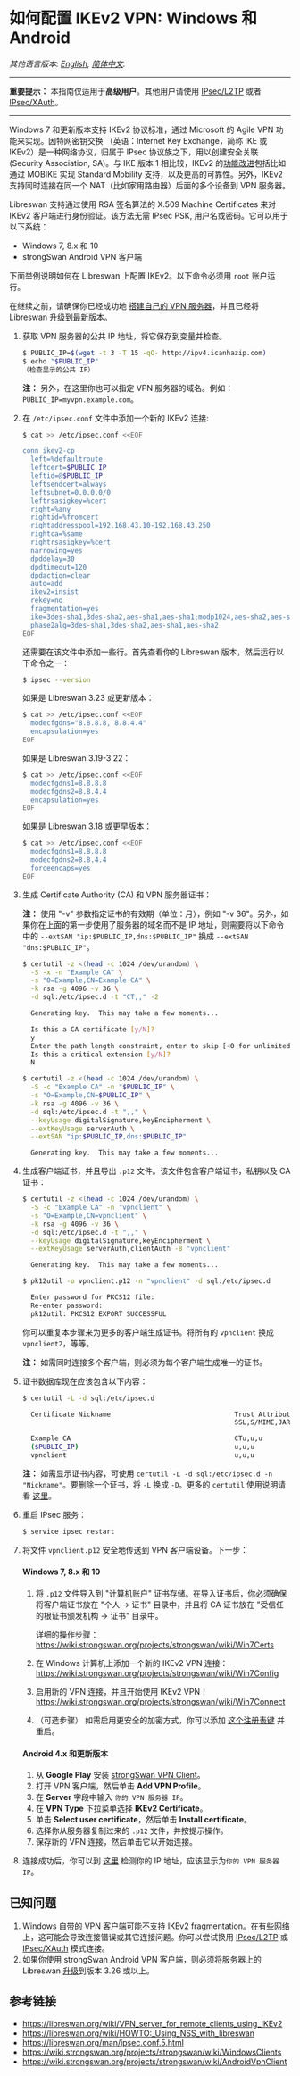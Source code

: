 # 如何配置 IKEv2 VPN: Windows 和 Android

*其他语言版本: [English](ikev2-howto.md), [简体中文](ikev2-howto-zh.md).*

---

**重要提示：** 本指南仅适用于**高级用户**。其他用户请使用 <a href="clients-zh.md" target="_blank">IPsec/L2TP</a> 或者 <a href="clients-xauth-zh.md" target="_blank">IPsec/XAuth</a>。

---

Windows 7 和更新版本支持 IKEv2 协议标准，通过 Microsoft 的 Agile VPN 功能来实现。因特网密钥交换 （英语：Internet Key Exchange，简称 IKE 或 IKEv2）是一种网络协议，归属于 IPsec 协议族之下，用以创建安全关联 (Security Association, SA)。与 IKE 版本 1 相比较，IKEv2 的<a href="https://en.wikipedia.org/wiki/Internet_Key_Exchange#Improvements_with_IKEv2" target="_blank">功能改进</a>包括比如通过 MOBIKE 实现 Standard Mobility 支持，以及更高的可靠性。另外，IKEv2 支持同时连接在同一个 NAT（比如家用路由器）后面的多个设备到 VPN 服务器。

Libreswan 支持通过使用 RSA 签名算法的 X.509 Machine Certificates 来对 IKEv2 客户端进行身份验证。该方法无需 IPsec PSK, 用户名或密码。它可以用于以下系统：

- Windows 7, 8.x 和 10
- strongSwan Android VPN 客户端

下面举例说明如何在 Libreswan 上配置 IKEv2。以下命令必须用 `root` 账户运行。

在继续之前，请确保你已经成功地 <a href="https://github.com/hwdsl2/setup-ipsec-vpn/blob/master/README-zh.md" target="_blank">搭建自己的 VPN 服务器</a>，并且已经将 Libreswan <a href="https://github.com/hwdsl2/setup-ipsec-vpn/blob/master/README-zh.md#%E5%8D%87%E7%BA%A7libreswan" target="_blank">升级到最新版本</a>。

1. 获取 VPN 服务器的公共 IP 地址，将它保存到变量并检查。

   ```bash
   $ PUBLIC_IP=$(wget -t 3 -T 15 -qO- http://ipv4.icanhazip.com)
   $ echo "$PUBLIC_IP"
   （检查显示的公共 IP）
   ```

   **注：** 另外，在这里你也可以指定 VPN 服务器的域名。例如： `PUBLIC_IP=myvpn.example.com`。

1. 在 `/etc/ipsec.conf` 文件中添加一个新的 IKEv2 连接:

   ```bash
   $ cat >> /etc/ipsec.conf <<EOF

   conn ikev2-cp
     left=%defaultroute
     leftcert=$PUBLIC_IP
     leftid=@$PUBLIC_IP
     leftsendcert=always
     leftsubnet=0.0.0.0/0
     leftrsasigkey=%cert
     right=%any
     rightid=%fromcert
     rightaddresspool=192.168.43.10-192.168.43.250
     rightca=%same
     rightrsasigkey=%cert
     narrowing=yes
     dpddelay=30
     dpdtimeout=120
     dpdaction=clear
     auto=add
     ikev2=insist
     rekey=no
     fragmentation=yes
     ike=3des-sha1,3des-sha2,aes-sha1,aes-sha1;modp1024,aes-sha2,aes-sha2;modp1024
     phase2alg=3des-sha1,3des-sha2,aes-sha1,aes-sha2
   EOF
   ```

   还需要在该文件中添加一些行。首先查看你的 Libreswan 版本，然后运行以下命令之一：

   ```bash
   $ ipsec --version
   ```

   如果是 Libreswan 3.23 或更新版本：

   ```bash
   $ cat >> /etc/ipsec.conf <<EOF
     modecfgdns="8.8.8.8, 8.8.4.4"
     encapsulation=yes
   EOF
   ```

   如果是 Libreswan 3.19-3.22：

   ```bash
   $ cat >> /etc/ipsec.conf <<EOF
     modecfgdns1=8.8.8.8
     modecfgdns2=8.8.4.4
     encapsulation=yes
   EOF
   ```

   如果是 Libreswan 3.18 或更早版本：

   ```bash
   $ cat >> /etc/ipsec.conf <<EOF
     modecfgdns1=8.8.8.8
     modecfgdns2=8.8.4.4
     forceencaps=yes
   EOF
   ```

1. 生成 Certificate Authority (CA) 和 VPN 服务器证书：

   **注：** 使用 "-v" 参数指定证书的有效期（单位：月），例如 "-v 36"。另外，如果你在上面的第一步使用了服务器的域名而不是 IP 地址，则需要将以下命令中的 `--extSAN "ip:$PUBLIC_IP,dns:$PUBLIC_IP"` 换成 `--extSAN "dns:$PUBLIC_IP"`。

   ```bash
   $ certutil -z <(head -c 1024 /dev/urandom) \
     -S -x -n "Example CA" \
     -s "O=Example,CN=Example CA" \
     -k rsa -g 4096 -v 36 \
     -d sql:/etc/ipsec.d -t "CT,," -2

     Generating key.  This may take a few moments...

     Is this a CA certificate [y/N]?
     y
     Enter the path length constraint, enter to skip [<0 for unlimited path]: >
     Is this a critical extension [y/N]?
     N
   ```

   ```bash
   $ certutil -z <(head -c 1024 /dev/urandom) \
     -S -c "Example CA" -n "$PUBLIC_IP" \
     -s "O=Example,CN=$PUBLIC_IP" \
     -k rsa -g 4096 -v 36 \
     -d sql:/etc/ipsec.d -t ",," \
     --keyUsage digitalSignature,keyEncipherment \
     --extKeyUsage serverAuth \
     --extSAN "ip:$PUBLIC_IP,dns:$PUBLIC_IP"

     Generating key.  This may take a few moments...
   ```

1. 生成客户端证书，并且导出 `.p12` 文件。该文件包含客户端证书，私钥以及 CA 证书：

   ```bash
   $ certutil -z <(head -c 1024 /dev/urandom) \
     -S -c "Example CA" -n "vpnclient" \
     -s "O=Example,CN=vpnclient" \
     -k rsa -g 4096 -v 36 \
     -d sql:/etc/ipsec.d -t ",," \
     --keyUsage digitalSignature,keyEncipherment \
     --extKeyUsage serverAuth,clientAuth -8 "vpnclient"

     Generating key.  This may take a few moments...
   ```

   ```bash
   $ pk12util -o vpnclient.p12 -n "vpnclient" -d sql:/etc/ipsec.d

     Enter password for PKCS12 file:
     Re-enter password:
     pk12util: PKCS12 EXPORT SUCCESSFUL
   ```

   你可以重复本步骤来为更多的客户端生成证书。将所有的 `vpnclient` 换成 `vpnclient2`，等等。

   **注：** 如需同时连接多个客户端，则必须为每个客户端生成唯一的证书。

1. 证书数据库现在应该包含以下内容：

   ```bash
   $ certutil -L -d sql:/etc/ipsec.d

     Certificate Nickname                               Trust Attributes
                                                        SSL,S/MIME,JAR/XPI

     Example CA                                         CTu,u,u
     ($PUBLIC_IP)                                       u,u,u
     vpnclient                                          u,u,u
   ```

   **注：** 如需显示证书内容，可使用 `certutil -L -d sql:/etc/ipsec.d -n "Nickname"`。要删除一个证书，将 `-L` 换成 `-D`。更多的 `certutil` 使用说明请看 <a href="http://manpages.ubuntu.com/manpages/xenial/en/man1/certutil.1.html" target="_blank">这里</a>。

1. 重启 IPsec 服务：

   ```bash
   $ service ipsec restart
   ```

1. 将文件 `vpnclient.p12` 安全地传送到 VPN 客户端设备。下一步：

   #### Windows 7, 8.x 和 10

   1. 将 `.p12` 文件导入到 "计算机账户" 证书存储。在导入证书后，你必须确保将客户端证书放在 "个人 -> 证书" 目录中，并且将 CA 证书放在 "受信任的根证书颁发机构 -> 证书" 目录中。

      详细的操作步骤：   
      https://wiki.strongswan.org/projects/strongswan/wiki/Win7Certs

   1. 在 Windows 计算机上添加一个新的 IKEv2 VPN 连接：   
      https://wiki.strongswan.org/projects/strongswan/wiki/Win7Config

   1. 启用新的 VPN 连接，并且开始使用 IKEv2 VPN！   
      https://wiki.strongswan.org/projects/strongswan/wiki/Win7Connect

   1. （可选步骤） 如需启用更安全的加密方式，你可以添加 <a href="https://wiki.strongswan.org/projects/strongswan/wiki/WindowsClients#AES-256-CBC-and-MODP2048" target="_blank">这个注册表键</a> 并重启。

   #### Android 4.x 和更新版本

   1. 从 **Google Play** 安装 <a href="https://play.google.com/store/apps/details?id=org.strongswan.android" target="_blank">strongSwan VPN Client</a>。
   1. 打开 VPN 客户端，然后单击 **Add VPN Profile**。
   1. 在 **Server** 字段中输入 `你的 VPN 服务器 IP`。
   1. 在 **VPN Type** 下拉菜单选择 **IKEv2 Certificate**。
   1. 单击 **Select user certificate**，然后单击 **Install certificate**。
   1. 选择你从服务器复制过来的 `.p12` 文件，并按提示操作。
   1. 保存新的 VPN 连接，然后单击它以开始连接。

1. 连接成功后，你可以到 <a href="https://www.ipchicken.com" target="_blank">这里</a> 检测你的 IP 地址，应该显示为`你的 VPN 服务器 IP`。

## 已知问题

1. Windows 自带的 VPN 客户端可能不支持 IKEv2 fragmentation。在有些网络上，这可能会导致连接错误或其它连接问题。你可以尝试换用 <a href="clients-zh.md" target="_blank">IPsec/L2TP</a> 或 <a href="clients-xauth-zh.md" target="_blank">IPsec/XAuth</a> 模式连接。
1. 如果你使用 strongSwan Android VPN 客户端，则必须将服务器上的 Libreswan <a href="https://github.com/hwdsl2/setup-ipsec-vpn/blob/master/README-zh.md#%E5%8D%87%E7%BA%A7libreswan" target="_blank">升级</a>到版本 3.26 或以上。

## 参考链接

* https://libreswan.org/wiki/VPN_server_for_remote_clients_using_IKEv2
* https://libreswan.org/wiki/HOWTO:_Using_NSS_with_libreswan
* https://libreswan.org/man/ipsec.conf.5.html
* https://wiki.strongswan.org/projects/strongswan/wiki/WindowsClients
* https://wiki.strongswan.org/projects/strongswan/wiki/AndroidVpnClient
